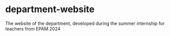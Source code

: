 # department-website
The website of the department, developed during the summer internship for teachers from EPAM 2024
